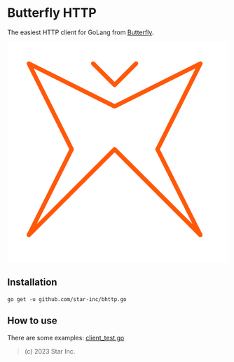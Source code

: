 # Butterfly HTTP

The easiest HTTP client for GoLang from [Butterfly](https://github.com/star-inc/butterfly).

![logo](logo.svg)

## Installation

```shell
go get -u github.com/star-inc/bhttp.go
```

## How to use

There are some examples: [client_test.go](client_test.go)

> (c) 2023 Star Inc.
